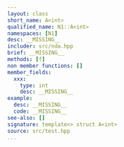 ```yaml
---
layout: class
short_name: A<int>
qualified_name: N1::A<int>
namespaces: [N1]
desc: __MISSING__
includer: src/nda.hpp
brief: __MISSING__
methods: [f]
non member functions: []
member_fields:
  xxx:
    type: int
    desc: __MISSING__
example:
  desc: __MISSING__
  code: __MISSING__
see-also: []
signature: template<> struct A<int>
source: src/test.hpp
...
```

